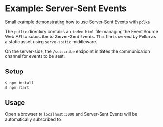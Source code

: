# Example: Server-Sent Events

Small example demonstrating how to use Server-Sent Events with `polka`

The `public` directory contains an `index.html` file managing the Event Source Web API to subscribe to Server-Sent Events.
This file is served by Polka as a static asset using `serve-static` middleware.

On the server-side, the `/subscribe` endpoint initiates the communication channel for events to be sent.

## Setup

```sh
$ npm install
$ npm start
```

## Usage

Open a browser to `localhost:3000` and Server-Sent Events will be automatically subscribed to.
